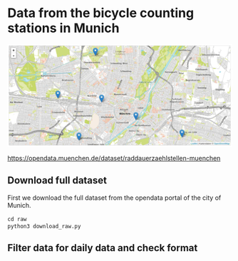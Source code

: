 # Data from the bicycle counting stations in Munich

![](documentation/counting-stations-map.png)

https://opendata.muenchen.de/dataset/raddauerzaehlstellen-muenchen

## Download full dataset

First we download the full dataset from the opendata portal of the city of Munich.

```
cd raw
python3 download_raw.py
```

## Filter data for daily data and check format

